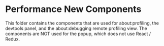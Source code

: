 # Performance New Components

This folder contains the components that are used for about:profiling, the devtools panel, and the about:debugging remote profiling view. The components are NOT used for the popup, which does not use React / Redux.
